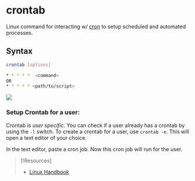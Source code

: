 
# crontab
Linux command for interacting w/ [cron](computers/linux/linux-processes.md) to setup scheduled and automated processes.
## Syntax
```bash
crontab [options]

* * * * *  <command> 
OR 
* * * * * <path/to/script>
```
![](CLI-tools/CLI-tools-pics/crontab-1.png)
### Setup Crontab for a user:
Crontab is *user specific*. You can check if a user already has a crontab by using the `-l` switch. To create a crontab for a user, use `crontab -e`. This will open a text editor of your choice.

In the text editor, paste a cron job. Now this cron job will run for the user.

> [!Resources]
> - [Linux Handbook](https://linuxhandbook.com/crontab/)

